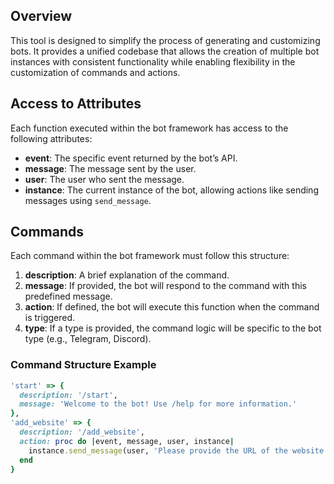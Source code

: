 ## Overview

This tool is designed to simplify the process of generating and customizing bots. It provides a unified codebase that allows the creation of multiple bot instances with consistent functionality while enabling flexibility in the customization of commands and actions.

## Access to Attributes

Each function executed within the bot framework has access to the following attributes:

- **event**: The specific event returned by the bot’s API.
- **message**: The message sent by the user.
- **user**: The user who sent the message.
- **instance**: The current instance of the bot, allowing actions like sending messages using `send_message`.

## Commands

Each command within the bot framework must follow this structure:

1. **description**: A brief explanation of the command.
2. **message**: If provided, the bot will respond to the command with this predefined message.
3. **action**: If defined, the bot will execute this function when the command is triggered.
4. **type**: If a type is provided, the command logic will be specific to the bot type (e.g., Telegram, Discord).

### Command Structure Example

```ruby
'start' => {
  description: '/start',
  message: 'Welcome to the bot! Use /help for more information.'
},
'add_website' => {
  description: '/add_website',
  action: proc do |event, message, user, instance|
    instance.send_message(user, 'Please provide the URL of the website you want to add.')
  end
}

